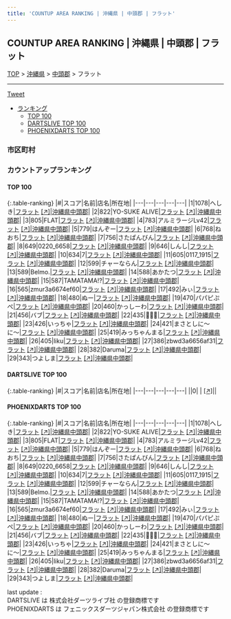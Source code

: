 ```yaml
---
title: 'COUNTUP AREA RANKING | 沖縄県 | 中頭郡 | フラット'
---
```

## COUNTUP AREA RANKING | 沖縄県 | 中頭郡 | フラット

[TOP](/darts/rank/) > [沖縄県](/darts/rank/沖縄県/) > [中頭郡](/darts/rank/沖縄県/中頭郡/) > フラット

___

<a href="https://twitter.com/share?ref_src=twsrc%5Etfw" data-text="COUNTUP AREA RANKING | 沖縄県中頭郡フラット" class="twitter-share-button" data-hashtags="DARTSLIVE,PHOENIXDARTS,darts,ダーツ" data-show-count="false">Tweet</a>

* [ランキング](#カウントアップランキング)
    * [TOP 100](#top-100)
    * [DARTSLIVE TOP 100](#dartslive-top-100)
    * [PHOENIXDARTS TOP 100](#phoenixdarts-top-100)

### 市区町村

<ul>

</ul>

### カウントアップランキング

#### TOP 100



{:.table-ranking}
|#|スコア|名前|店名|所在地|
|---|---|---|---|---|
|1|1078|<span class="rank-name-pd">へしき</span>|<a href="/darts/rank/shops/87503.html">フラット</a> <a href="https://vs.phoenixdarts.com/jp/shop/shopDetailInfo/s_87503?s_seq=87503">[↗]</a>|<a href="/darts/rank/沖縄県/中頭郡">沖縄県中頭郡</a>|
|2|822|<span class="rank-name-pd">YO-SUKE ALIVE</span>|<a href="/darts/rank/shops/87503.html">フラット</a> <a href="https://vs.phoenixdarts.com/jp/shop/shopDetailInfo/s_87503?s_seq=87503">[↗]</a>|<a href="/darts/rank/沖縄県/中頭郡">沖縄県中頭郡</a>|
|3|805|<span class="rank-name-pd">FLAT</span>|<a href="/darts/rank/shops/87503.html">フラット</a> <a href="https://vs.phoenixdarts.com/jp/shop/shopDetailInfo/s_87503?s_seq=87503">[↗]</a>|<a href="/darts/rank/沖縄県/中頭郡">沖縄県中頭郡</a>|
|4|783|<span class="rank-name-pd">アルミラージLv42</span>|<a href="/darts/rank/shops/87503.html">フラット</a> <a href="https://vs.phoenixdarts.com/jp/shop/shopDetailInfo/s_87503?s_seq=87503">[↗]</a>|<a href="/darts/rank/沖縄県/中頭郡">沖縄県中頭郡</a>|
|5|779|<span class="rank-name-pd">はんぞー</span>|<a href="/darts/rank/shops/87503.html">フラット</a> <a href="https://vs.phoenixdarts.com/jp/shop/shopDetailInfo/s_87503?s_seq=87503">[↗]</a>|<a href="/darts/rank/沖縄県/中頭郡">沖縄県中頭郡</a>|
|6|768|<span class="rank-name-pd">ねおち</span>|<a href="/darts/rank/shops/87503.html">フラット</a> <a href="https://vs.phoenixdarts.com/jp/shop/shopDetailInfo/s_87503?s_seq=87503">[↗]</a>|<a href="/darts/rank/沖縄県/中頭郡">沖縄県中頭郡</a>|
|7|756|<span class="rank-name-pd">さたぱんびん</span>|<a href="/darts/rank/shops/87503.html">フラット</a> <a href="https://vs.phoenixdarts.com/jp/shop/shopDetailInfo/s_87503?s_seq=87503">[↗]</a>|<a href="/darts/rank/沖縄県/中頭郡">沖縄県中頭郡</a>|
|8|649|<span class="rank-name-pd">0220_6658</span>|<a href="/darts/rank/shops/87503.html">フラット</a> <a href="https://vs.phoenixdarts.com/jp/shop/shopDetailInfo/s_87503?s_seq=87503">[↗]</a>|<a href="/darts/rank/沖縄県/中頭郡">沖縄県中頭郡</a>|
|9|646|<span class="rank-name-pd">しんし</span>|<a href="/darts/rank/shops/87503.html">フラット</a> <a href="https://vs.phoenixdarts.com/jp/shop/shopDetailInfo/s_87503?s_seq=87503">[↗]</a>|<a href="/darts/rank/沖縄県/中頭郡">沖縄県中頭郡</a>|
|10|634|<span class="rank-name-pd">7</span>|<a href="/darts/rank/shops/87503.html">フラット</a> <a href="https://vs.phoenixdarts.com/jp/shop/shopDetailInfo/s_87503?s_seq=87503">[↗]</a>|<a href="/darts/rank/沖縄県/中頭郡">沖縄県中頭郡</a>|
|11|605|<span class="rank-name-pd">0117_1915</span>|<a href="/darts/rank/shops/87503.html">フラット</a> <a href="https://vs.phoenixdarts.com/jp/shop/shopDetailInfo/s_87503?s_seq=87503">[↗]</a>|<a href="/darts/rank/沖縄県/中頭郡">沖縄県中頭郡</a>|
|12|599|<span class="rank-name-pd">チャーならん</span>|<a href="/darts/rank/shops/87503.html">フラット</a> <a href="https://vs.phoenixdarts.com/jp/shop/shopDetailInfo/s_87503?s_seq=87503">[↗]</a>|<a href="/darts/rank/沖縄県/中頭郡">沖縄県中頭郡</a>|
|13|589|<span class="rank-name-pd">Belmo.</span>|<a href="/darts/rank/shops/87503.html">フラット</a> <a href="https://vs.phoenixdarts.com/jp/shop/shopDetailInfo/s_87503?s_seq=87503">[↗]</a>|<a href="/darts/rank/沖縄県/中頭郡">沖縄県中頭郡</a>|
|14|588|<span class="rank-name-pd">あかたつ</span>|<a href="/darts/rank/shops/87503.html">フラット</a> <a href="https://vs.phoenixdarts.com/jp/shop/shopDetailInfo/s_87503?s_seq=87503">[↗]</a>|<a href="/darts/rank/沖縄県/中頭郡">沖縄県中頭郡</a>|
|15|587|<span class="rank-name-pd">TAMATAMA!?</span>|<a href="/darts/rank/shops/87503.html">フラット</a> <a href="https://vs.phoenixdarts.com/jp/shop/shopDetailInfo/s_87503?s_seq=87503">[↗]</a>|<a href="/darts/rank/沖縄県/中頭郡">沖縄県中頭郡</a>|
|16|565|<span class="rank-name-pd">zmur3a6674ef60</span>|<a href="/darts/rank/shops/87503.html">フラット</a> <a href="https://vs.phoenixdarts.com/jp/shop/shopDetailInfo/s_87503?s_seq=87503">[↗]</a>|<a href="/darts/rank/沖縄県/中頭郡">沖縄県中頭郡</a>|
|17|492|<span class="rank-name-pd">みぃ</span>|<a href="/darts/rank/shops/87503.html">フラット</a> <a href="https://vs.phoenixdarts.com/jp/shop/shopDetailInfo/s_87503?s_seq=87503">[↗]</a>|<a href="/darts/rank/沖縄県/中頭郡">沖縄県中頭郡</a>|
|18|480|<span class="rank-name-pd">ぬー</span>|<a href="/darts/rank/shops/87503.html">フラット</a> <a href="https://vs.phoenixdarts.com/jp/shop/shopDetailInfo/s_87503?s_seq=87503">[↗]</a>|<a href="/darts/rank/沖縄県/中頭郡">沖縄県中頭郡</a>|
|19|470|<span class="rank-name-pd">パパピぷぺ</span>|<a href="/darts/rank/shops/87503.html">フラット</a> <a href="https://vs.phoenixdarts.com/jp/shop/shopDetailInfo/s_87503?s_seq=87503">[↗]</a>|<a href="/darts/rank/沖縄県/中頭郡">沖縄県中頭郡</a>|
|20|460|<span class="rank-name-pd">かっしーわ</span>|<a href="/darts/rank/shops/87503.html">フラット</a> <a href="https://vs.phoenixdarts.com/jp/shop/shopDetailInfo/s_87503?s_seq=87503">[↗]</a>|<a href="/darts/rank/沖縄県/中頭郡">沖縄県中頭郡</a>|
|21|456|<span class="rank-name-pd">バブ</span>|<a href="/darts/rank/shops/87503.html">フラット</a> <a href="https://vs.phoenixdarts.com/jp/shop/shopDetailInfo/s_87503?s_seq=87503">[↗]</a>|<a href="/darts/rank/沖縄県/中頭郡">沖縄県中頭郡</a>|
|22|435|<span class="rank-name-pd">🎯🎯🎯</span>|<a href="/darts/rank/shops/87503.html">フラット</a> <a href="https://vs.phoenixdarts.com/jp/shop/shopDetailInfo/s_87503?s_seq=87503">[↗]</a>|<a href="/darts/rank/沖縄県/中頭郡">沖縄県中頭郡</a>|
|23|426|<span class="rank-name-pd">いっちゃ</span>|<a href="/darts/rank/shops/87503.html">フラット</a> <a href="https://vs.phoenixdarts.com/jp/shop/shopDetailInfo/s_87503?s_seq=87503">[↗]</a>|<a href="/darts/rank/沖縄県/中頭郡">沖縄県中頭郡</a>|
|24|421|<span class="rank-name-pd">まさとしに〜に〜</span>|<a href="/darts/rank/shops/87503.html">フラット</a> <a href="https://vs.phoenixdarts.com/jp/shop/shopDetailInfo/s_87503?s_seq=87503">[↗]</a>|<a href="/darts/rank/沖縄県/中頭郡">沖縄県中頭郡</a>|
|25|419|<span class="rank-name-pd">みっちゃんまる</span>|<a href="/darts/rank/shops/87503.html">フラット</a> <a href="https://vs.phoenixdarts.com/jp/shop/shopDetailInfo/s_87503?s_seq=87503">[↗]</a>|<a href="/darts/rank/沖縄県/中頭郡">沖縄県中頭郡</a>|
|26|405|<span class="rank-name-pd">liku</span>|<a href="/darts/rank/shops/87503.html">フラット</a> <a href="https://vs.phoenixdarts.com/jp/shop/shopDetailInfo/s_87503?s_seq=87503">[↗]</a>|<a href="/darts/rank/沖縄県/中頭郡">沖縄県中頭郡</a>|
|27|386|<span class="rank-name-pd">zbwd3a6656af31</span>|<a href="/darts/rank/shops/87503.html">フラット</a> <a href="https://vs.phoenixdarts.com/jp/shop/shopDetailInfo/s_87503?s_seq=87503">[↗]</a>|<a href="/darts/rank/沖縄県/中頭郡">沖縄県中頭郡</a>|
|28|382|<span class="rank-name-pd">Daruma</span>|<a href="/darts/rank/shops/87503.html">フラット</a> <a href="https://vs.phoenixdarts.com/jp/shop/shopDetailInfo/s_87503?s_seq=87503">[↗]</a>|<a href="/darts/rank/沖縄県/中頭郡">沖縄県中頭郡</a>|
|29|343|<span class="rank-name-pd">つよしま</span>|<a href="/darts/rank/shops/87503.html">フラット</a> <a href="https://vs.phoenixdarts.com/jp/shop/shopDetailInfo/s_87503?s_seq=87503">[↗]</a>|<a href="/darts/rank/沖縄県/中頭郡">沖縄県中頭郡</a>|


#### DARTSLIVE TOP 100



{:.table-ranking}
|#|スコア|名前|店名|所在地|
|---|---|---|---|---|
||0|<span class="rank-name-dl"> </span>|<a href="/darts/rank/shops/.html"></a> <a href="">[↗]</a>|<a href="/darts/rank//"></a>|


#### PHOENIXDARTS TOP 100



{:.table-ranking}
|#|スコア|名前|店名|所在地|
|---|---|---|---|---|
|1|1078|<span class="rank-name-pd">へしき</span>|<a href="/darts/rank/shops/87503.html">フラット</a> <a href="https://vs.phoenixdarts.com/jp/shop/shopDetailInfo/s_87503?s_seq=87503">[↗]</a>|<a href="/darts/rank/沖縄県/中頭郡">沖縄県中頭郡</a>|
|2|822|<span class="rank-name-pd">YO-SUKE ALIVE</span>|<a href="/darts/rank/shops/87503.html">フラット</a> <a href="https://vs.phoenixdarts.com/jp/shop/shopDetailInfo/s_87503?s_seq=87503">[↗]</a>|<a href="/darts/rank/沖縄県/中頭郡">沖縄県中頭郡</a>|
|3|805|<span class="rank-name-pd">FLAT</span>|<a href="/darts/rank/shops/87503.html">フラット</a> <a href="https://vs.phoenixdarts.com/jp/shop/shopDetailInfo/s_87503?s_seq=87503">[↗]</a>|<a href="/darts/rank/沖縄県/中頭郡">沖縄県中頭郡</a>|
|4|783|<span class="rank-name-pd">アルミラージLv42</span>|<a href="/darts/rank/shops/87503.html">フラット</a> <a href="https://vs.phoenixdarts.com/jp/shop/shopDetailInfo/s_87503?s_seq=87503">[↗]</a>|<a href="/darts/rank/沖縄県/中頭郡">沖縄県中頭郡</a>|
|5|779|<span class="rank-name-pd">はんぞー</span>|<a href="/darts/rank/shops/87503.html">フラット</a> <a href="https://vs.phoenixdarts.com/jp/shop/shopDetailInfo/s_87503?s_seq=87503">[↗]</a>|<a href="/darts/rank/沖縄県/中頭郡">沖縄県中頭郡</a>|
|6|768|<span class="rank-name-pd">ねおち</span>|<a href="/darts/rank/shops/87503.html">フラット</a> <a href="https://vs.phoenixdarts.com/jp/shop/shopDetailInfo/s_87503?s_seq=87503">[↗]</a>|<a href="/darts/rank/沖縄県/中頭郡">沖縄県中頭郡</a>|
|7|756|<span class="rank-name-pd">さたぱんびん</span>|<a href="/darts/rank/shops/87503.html">フラット</a> <a href="https://vs.phoenixdarts.com/jp/shop/shopDetailInfo/s_87503?s_seq=87503">[↗]</a>|<a href="/darts/rank/沖縄県/中頭郡">沖縄県中頭郡</a>|
|8|649|<span class="rank-name-pd">0220_6658</span>|<a href="/darts/rank/shops/87503.html">フラット</a> <a href="https://vs.phoenixdarts.com/jp/shop/shopDetailInfo/s_87503?s_seq=87503">[↗]</a>|<a href="/darts/rank/沖縄県/中頭郡">沖縄県中頭郡</a>|
|9|646|<span class="rank-name-pd">しんし</span>|<a href="/darts/rank/shops/87503.html">フラット</a> <a href="https://vs.phoenixdarts.com/jp/shop/shopDetailInfo/s_87503?s_seq=87503">[↗]</a>|<a href="/darts/rank/沖縄県/中頭郡">沖縄県中頭郡</a>|
|10|634|<span class="rank-name-pd">7</span>|<a href="/darts/rank/shops/87503.html">フラット</a> <a href="https://vs.phoenixdarts.com/jp/shop/shopDetailInfo/s_87503?s_seq=87503">[↗]</a>|<a href="/darts/rank/沖縄県/中頭郡">沖縄県中頭郡</a>|
|11|605|<span class="rank-name-pd">0117_1915</span>|<a href="/darts/rank/shops/87503.html">フラット</a> <a href="https://vs.phoenixdarts.com/jp/shop/shopDetailInfo/s_87503?s_seq=87503">[↗]</a>|<a href="/darts/rank/沖縄県/中頭郡">沖縄県中頭郡</a>|
|12|599|<span class="rank-name-pd">チャーならん</span>|<a href="/darts/rank/shops/87503.html">フラット</a> <a href="https://vs.phoenixdarts.com/jp/shop/shopDetailInfo/s_87503?s_seq=87503">[↗]</a>|<a href="/darts/rank/沖縄県/中頭郡">沖縄県中頭郡</a>|
|13|589|<span class="rank-name-pd">Belmo.</span>|<a href="/darts/rank/shops/87503.html">フラット</a> <a href="https://vs.phoenixdarts.com/jp/shop/shopDetailInfo/s_87503?s_seq=87503">[↗]</a>|<a href="/darts/rank/沖縄県/中頭郡">沖縄県中頭郡</a>|
|14|588|<span class="rank-name-pd">あかたつ</span>|<a href="/darts/rank/shops/87503.html">フラット</a> <a href="https://vs.phoenixdarts.com/jp/shop/shopDetailInfo/s_87503?s_seq=87503">[↗]</a>|<a href="/darts/rank/沖縄県/中頭郡">沖縄県中頭郡</a>|
|15|587|<span class="rank-name-pd">TAMATAMA!?</span>|<a href="/darts/rank/shops/87503.html">フラット</a> <a href="https://vs.phoenixdarts.com/jp/shop/shopDetailInfo/s_87503?s_seq=87503">[↗]</a>|<a href="/darts/rank/沖縄県/中頭郡">沖縄県中頭郡</a>|
|16|565|<span class="rank-name-pd">zmur3a6674ef60</span>|<a href="/darts/rank/shops/87503.html">フラット</a> <a href="https://vs.phoenixdarts.com/jp/shop/shopDetailInfo/s_87503?s_seq=87503">[↗]</a>|<a href="/darts/rank/沖縄県/中頭郡">沖縄県中頭郡</a>|
|17|492|<span class="rank-name-pd">みぃ</span>|<a href="/darts/rank/shops/87503.html">フラット</a> <a href="https://vs.phoenixdarts.com/jp/shop/shopDetailInfo/s_87503?s_seq=87503">[↗]</a>|<a href="/darts/rank/沖縄県/中頭郡">沖縄県中頭郡</a>|
|18|480|<span class="rank-name-pd">ぬー</span>|<a href="/darts/rank/shops/87503.html">フラット</a> <a href="https://vs.phoenixdarts.com/jp/shop/shopDetailInfo/s_87503?s_seq=87503">[↗]</a>|<a href="/darts/rank/沖縄県/中頭郡">沖縄県中頭郡</a>|
|19|470|<span class="rank-name-pd">パパピぷぺ</span>|<a href="/darts/rank/shops/87503.html">フラット</a> <a href="https://vs.phoenixdarts.com/jp/shop/shopDetailInfo/s_87503?s_seq=87503">[↗]</a>|<a href="/darts/rank/沖縄県/中頭郡">沖縄県中頭郡</a>|
|20|460|<span class="rank-name-pd">かっしーわ</span>|<a href="/darts/rank/shops/87503.html">フラット</a> <a href="https://vs.phoenixdarts.com/jp/shop/shopDetailInfo/s_87503?s_seq=87503">[↗]</a>|<a href="/darts/rank/沖縄県/中頭郡">沖縄県中頭郡</a>|
|21|456|<span class="rank-name-pd">バブ</span>|<a href="/darts/rank/shops/87503.html">フラット</a> <a href="https://vs.phoenixdarts.com/jp/shop/shopDetailInfo/s_87503?s_seq=87503">[↗]</a>|<a href="/darts/rank/沖縄県/中頭郡">沖縄県中頭郡</a>|
|22|435|<span class="rank-name-pd">🎯🎯🎯</span>|<a href="/darts/rank/shops/87503.html">フラット</a> <a href="https://vs.phoenixdarts.com/jp/shop/shopDetailInfo/s_87503?s_seq=87503">[↗]</a>|<a href="/darts/rank/沖縄県/中頭郡">沖縄県中頭郡</a>|
|23|426|<span class="rank-name-pd">いっちゃ</span>|<a href="/darts/rank/shops/87503.html">フラット</a> <a href="https://vs.phoenixdarts.com/jp/shop/shopDetailInfo/s_87503?s_seq=87503">[↗]</a>|<a href="/darts/rank/沖縄県/中頭郡">沖縄県中頭郡</a>|
|24|421|<span class="rank-name-pd">まさとしに〜に〜</span>|<a href="/darts/rank/shops/87503.html">フラット</a> <a href="https://vs.phoenixdarts.com/jp/shop/shopDetailInfo/s_87503?s_seq=87503">[↗]</a>|<a href="/darts/rank/沖縄県/中頭郡">沖縄県中頭郡</a>|
|25|419|<span class="rank-name-pd">みっちゃんまる</span>|<a href="/darts/rank/shops/87503.html">フラット</a> <a href="https://vs.phoenixdarts.com/jp/shop/shopDetailInfo/s_87503?s_seq=87503">[↗]</a>|<a href="/darts/rank/沖縄県/中頭郡">沖縄県中頭郡</a>|
|26|405|<span class="rank-name-pd">liku</span>|<a href="/darts/rank/shops/87503.html">フラット</a> <a href="https://vs.phoenixdarts.com/jp/shop/shopDetailInfo/s_87503?s_seq=87503">[↗]</a>|<a href="/darts/rank/沖縄県/中頭郡">沖縄県中頭郡</a>|
|27|386|<span class="rank-name-pd">zbwd3a6656af31</span>|<a href="/darts/rank/shops/87503.html">フラット</a> <a href="https://vs.phoenixdarts.com/jp/shop/shopDetailInfo/s_87503?s_seq=87503">[↗]</a>|<a href="/darts/rank/沖縄県/中頭郡">沖縄県中頭郡</a>|
|28|382|<span class="rank-name-pd">Daruma</span>|<a href="/darts/rank/shops/87503.html">フラット</a> <a href="https://vs.phoenixdarts.com/jp/shop/shopDetailInfo/s_87503?s_seq=87503">[↗]</a>|<a href="/darts/rank/沖縄県/中頭郡">沖縄県中頭郡</a>|
|29|343|<span class="rank-name-pd">つよしま</span>|<a href="/darts/rank/shops/87503.html">フラット</a> <a href="https://vs.phoenixdarts.com/jp/shop/shopDetailInfo/s_87503?s_seq=87503">[↗]</a>|<a href="/darts/rank/沖縄県/中頭郡">沖縄県中頭郡</a>|


<div class="footer border-top border-gray-light mt-5 pt-3 text-right text-gray">
    last update : <span style="font-weight: italic" id="foot_last_modified"></span><br />
    DARTSLIVE は 株式会社ダーツライブ社 の登録商標です<br />
    PHOENIXDARTS は フェニックスダーツジャパン株式会社 の登録商標です<br />
</div>

<script src="https://cdnjs.cloudflare.com/ajax/libs/jquery.tablesorter/2.31.3/js/jquery.tablesorter.min.js" integrity="sha512-qzgd5cYSZcosqpzpn7zF2ZId8f/8CHmFKZ8j7mU4OUXTNRd5g+ZHBPsgKEwoqxCtdQvExE5LprwwPAgoicguNg==" crossorigin="anonymous" referrerpolicy="no-referrer"></script>
<link rel="stylesheet" href="https://cdnjs.cloudflare.com/ajax/libs/jquery.tablesorter/2.31.3/css/theme.default.min.css" integrity="sha512-wghhOJkjQX0Lh3NSWvNKeZ0ZpNn+SPVXX1Qyc9OCaogADktxrBiBdKGDoqVUOyhStvMBmJQ8ZdMHiR3wuEq8+w==" crossorigin="anonymous" referrerpolicy="no-referrer" />
<script>
$(function() {
    $(".table-ranking").tablesorter({sortList:[[0, 0]]});
    $("#foot_last_modified").text(formatDate(new Date(document.lastModified), 'yyyy-MM-dd HH:mm:ss'));
});
</script>

<script async src="https://platform.twitter.com/widgets.js" charset="utf-8"></script>